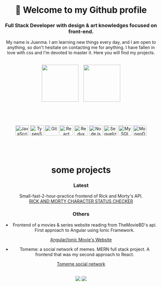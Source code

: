 <div align='center'>

# :love_you_gesture: Welcome to my Github profile
</div>


<div align='center'>
 
### Full Stack Developer with design & art knowledges focused on front-end.
My name is Juanma. I am learning new things every day, and I am open to anything, so don't hesitate on contacting me for anything. I have fallen in love with css and I'm devoted to master it. Here you will find my projects. 
 <br/>

 <br/>


   <div align='center'>
    <img height='120em' src='https://github-profile-trophy.vercel.app/?username=suku60&column=3&theme=oldie&rank=SECRET,SSS,SS,S,AAA,AA,A,B,C&no-frame=true&margin-w=10'>&nbsp;&nbsp;&nbsp;
  <img height='120em' src= 'https://github-readme-streak-stats.herokuapp.com/?user=suku60&theme=oldie'>
  </div>
 <br/>

<div style="display: inline_block">

 #
 <br/>

  <img align="center" alt="JavaScript" height="33" width="44" src="https://cdn.jsdelivr.net/gh/devicons/devicon/icons/javascript/javascript-original.svg">
  <img align="center" alt="TypesScript" height="33" width="44" src="https://cdn.jsdelivr.net/gh/devicons/devicon/icons/typescript/typescript-original.svg">

  <img align="center" alt="Git" height="33" width="44" src="https://cdn.jsdelivr.net/gh/devicons/devicon/icons/git/git-original.svg">

  <img align="center" alt="React" height="33" width="44" src="https://cdn.jsdelivr.net/gh/devicons/devicon/icons/react/react-original.svg">
  <img align="center" alt="Redux" height="33" width="44" src="https://cdn.jsdelivr.net/gh/devicons/devicon/icons/redux/redux-original.svg">

  


 <img align="center" alt="Node.js" height="33" width="44" src="https://cdn.jsdelivr.net/gh/devicons/devicon/icons/nodejs/nodejs-original.svg">
 <img align="center" alt="Sequelize" height="33" width="44" src="https://cdn.jsdelivr.net/gh/devicons/devicon/icons/sequelize/sequelize-original.svg">
  <img align="center" alt="MySQL" height="33" width="44" src="https://cdn.jsdelivr.net/gh/devicons/devicon/icons/mysql/mysql-original.svg">
  <img align="center" alt="MongoDB" height="33" width="44" src="https://cdn.jsdelivr.net/gh/devicons/devicon/icons/mongodb/mongodb-original.svg">

 
 #
 <br/>
</div>
</div>
<div align='center'>

# some projects
### Latest
Small-fast-2-hour-practice frontend of Rick and Morty's API.
<br/>
<a href="https://master.d1ccev8u2cmvlp.amplifyapp.com/" target="_blank">RICK AND MORTY CHARACTER STATUS CHECKER</a>  
 
### Others
- Frontend of a movies & series website reading from TheMovieBD's api. First approach to Angular using Ionic Framework.
 
<a href="https://master.dogiqax5q9mxn.amplifyapp.com/" target="_blank">Angular/Ionic Movie's Website</a> 
<br/>
 
- Tomeme: a social network of memes. MERN full stack project. A frontend that was my second approach to React. 
 
<a href="https://develop.dvzjwfzqzlt10.amplifyapp.com/" target="_blank">Tomeme social network</a> 
<br/>
</div>


<div align='center'>
<div align='center'>

 <br/>
  <a href="mailto:juanmaxp2@gmail.com"><img src="https://img.shields.io/badge/-Gmail-%23333?style=for-the-badge&logo=gmail&logoColor=white" target="_blank"></a>
  <a href="https://www.linkedin.com/in/juanma-stella/" target="_blank"><img src="https://img.shields.io/badge/-LinkedIn-%230077B5?style=for-the-badge&logo=linkedin&logoColor=white" target="_blank"></a> 
    
</div>
